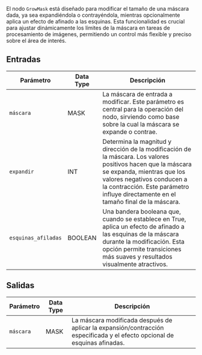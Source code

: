El nodo `GrowMask` está diseñado para modificar el tamaño de una máscara dada, ya sea expandiéndola o contrayéndola, mientras opcionalmente aplica un efecto de afinado a las esquinas. Esta funcionalidad es crucial para ajustar dinámicamente los límites de la máscara en tareas de procesamiento de imágenes, permitiendo un control más flexible y preciso sobre el área de interés.

## Entradas

| Parámetro | Data Type | Descripción |
|-----------|-------------|-------------|
| `máscara`    | MASK        | La máscara de entrada a modificar. Este parámetro es central para la operación del nodo, sirviendo como base sobre la cual la máscara se expande o contrae. |
| `expandir`  | INT         | Determina la magnitud y dirección de la modificación de la máscara. Los valores positivos hacen que la máscara se expanda, mientras que los valores negativos conducen a la contracción. Este parámetro influye directamente en el tamaño final de la máscara. |
| `esquinas_afiladas` | BOOLEAN    | Una bandera booleana que, cuando se establece en True, aplica un efecto de afinado a las esquinas de la máscara durante la modificación. Esta opción permite transiciones más suaves y resultados visualmente atractivos. |

## Salidas

| Parámetro | Data Type | Descripción |
|-----------|-------------|-------------|
| `máscara`    | MASK        | La máscara modificada después de aplicar la expansión/contracción especificada y el efecto opcional de esquinas afinadas. |

